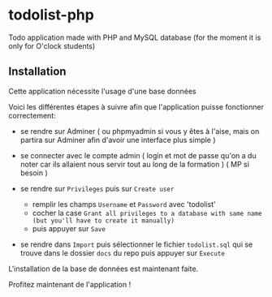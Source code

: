 # todolist-php

Todo application made with PHP and MySQL database (for the moment it is only for O'clock students)

## Installation

Cette application nécessite l'usage d'une base données

Voici les différentes étapes à suivre afin que l'application puisse fonctionner correctement:

- se rendre sur Adminer ( ou phpmyadmin si vous y êtes à l'aise, mais on partira sur Adminer afin d'avoir une interface plus simple )

- se connecter avec le compte admin ( login et mot de passe qu'on a du noter car ils allaient nous servir tout au long de la formation ) ( MP si besoin )

- se rendre sur `Privileges` puis sur `Create user`
  - remplir les champs `Username` et `Password` avec 'todolist'
  - cocher la case `Grant all privileges to a database with same name (but you'll have to create it manually)`
  - puis appuyer sur `Save`

- se rendre dans `Import` puis sélectionner le fichier `todolist.sql` qui se trouve dans le dossier `docs` du repo puis appuyer sur `Execute`

L'installation de la base de données est maintenant faite.

Profitez maintenant de l'application !
